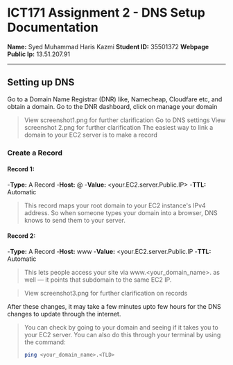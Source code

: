 # ICT171 Assignment 2 - DNS Setup Documentation

**Name:** Syed Muhammad Haris Kazmi 
**Student ID:** 35501372
**Webpage Public Ip:** 13.51.207.91

---

## Setting up DNS

Go to a Domain Name Registrar (DNR) like, Namecheap, Cloudfare etc, and obtain a domain. Go to the DNR dashboard, click on manage your domain
>View screenshot1.png for further clarification 
Go to DNS settings
>View screenshot 2.png for further clarification 
The easiest way to link a domain to your EC2 server is to make a record
### Create a Record

#### Record 1:
-**Type:** A Record
-**Host:** @
-**Value:** <your.EC2.server.Public.IP>
-**TTL:** Automatic

>This record maps your root domain to your EC2 instance's IPv4 address. So when someone types your domain into a browser, DNS knows to send them to your server.

#### Record 2: 
-**Type:** A Record
-**Host:** www
-**Value:** <your.EC2.server.Public.IP
-**TTL:** Automatic

>This lets people access your site via www.<your_domain_name>.<TLD> as well — it points that subdomain to the same EC2 IP.

>View screenshot3.png for further clarification on records

After these changes, it may take a few minutes upto few hours for the DNS changes to update through the internet.
>You can check by going to your domain and seeing if it takes you to your EC2 server. You can also do this through your terminal by using the command:
>```bash
>ping <your_domain_name>.<TLD>
>```

